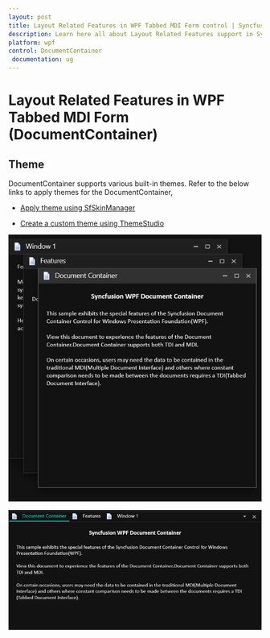 ```yaml
---
layout: post
title: Layout Related Features in WPF Tabbed MDI Form control | Syncfusion
description: Learn here all about Layout Related Features support in Syncfusion WPF Tabbed MDI Form (DocumentContainer) control and more.
platform: wpf
control: DocumentContainer
 documentation: ug
---
```


# Layout Related Features in WPF Tabbed MDI Form (DocumentContainer)

## Theme

DocumentContainer supports various built-in themes. Refer to the below links to apply themes for the DocumentContainer,

  * [Apply theme using SfSkinManager](https://help.syncfusion.com/wpf/themes/skin-manager)
	
  * [Create a custom theme using ThemeStudio](https://help.syncfusion.com/wpf/themes/theme-studio#creating-custom-theme)

   ![Setting theme to wpf document container](Getting-Started_images/wpf-document-container-MDI-Theme.png)
   
  ![Setting theme to wpf document container](Getting-Started_images/wpf-document-container-TDI-Theme.png)
